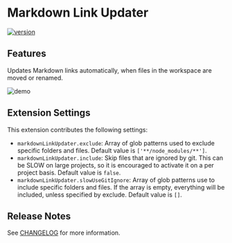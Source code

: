 # Markdown Link Updater

[![version](https://img.shields.io/vscode-marketplace/v/mathiassoeholm.markdown-link-updater.svg?style=flat-square&label=vscode%20marketplace)](https://marketplace.visualstudio.com/items?itemName=mathiassoeholm.markdown-link-updater)

## Features

Updates Markdown links automatically, when files in the workspace are moved or renamed.

![demo](https://github.com/mathiassoeholm/markdown-link-updater/raw/main/images/demo.gif)

## Extension Settings

This extension contributes the following settings:

- `markdownLinkUpdater.exclude`: Array of glob patterns used to exclude specific folders and files. Default value is `['**/node_modules/**']`.
- `markdownLinkUpdater.include`: Skip files that are ignored by git. This can be SLOW on large projects, so it is encouraged to activate it on a per project basis. Default value is `false`.
- `markdownLinkUpdater.slowUseGitIgnore`: Array of glob patterns use to include specific folders and files. If the array is empty, everything will be included, unless specified by exclude. Default value is `[]`.

## Release Notes

See [CHANGELOG](CHANGELOG.md) for more information.
